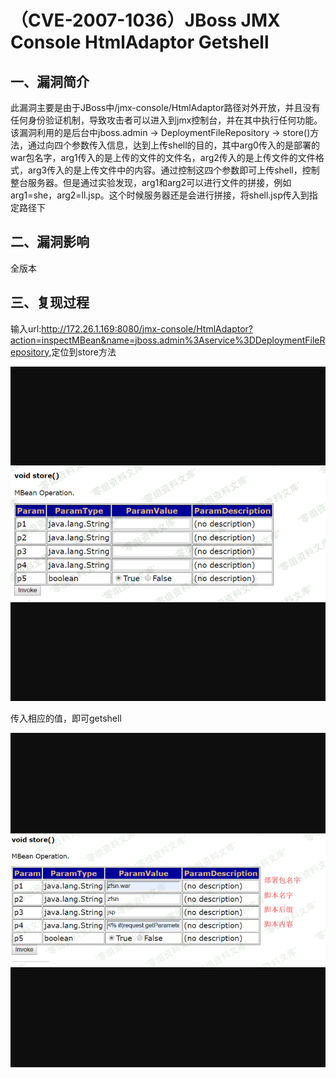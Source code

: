 （CVE-2007-1036）JBoss JMX Console HtmlAdaptor Getshell
=======================================================

一、漏洞简介
------------

此漏洞主要是由于JBoss中/jmx-console/HtmlAdaptor路径对外开放，并且没有任何身份验证机制，导致攻击者可以进入到jmx控制台，并在其中执行任何功能。该漏洞利用的是后台中jboss.admin
-\> DeploymentFileRepository -\>
store()方法，通过向四个参数传入信息，达到上传shell的目的，其中arg0传入的是部署的war包名字，arg1传入的是上传的文件的文件名，arg2传入的是上传文件的文件格式，arg3传入的是上传文件中的内容。通过控制这四个参数即可上传shell，控制整台服务器。但是通过实验发现，arg1和arg2可以进行文件的拼接，例如arg1=she，arg2=ll.jsp。这个时候服务器还是会进行拼接，将shell.jsp传入到指定路径下

二、漏洞影响
------------

全版本

三、复现过程
------------

输入url:<http://172.26.1.169:8080/jmx-console/HtmlAdaptor?action=inspectMBean&name=jboss.admin%3Aservice%3DDeploymentFileRepository>,定位到store方法

![](resource/(CVE-2007-1036)JBossJMXConsoleHtmlAdaptorGetshell/media/rId25.png)

传入相应的值，即可getshell

![](resource/(CVE-2007-1036)JBossJMXConsoleHtmlAdaptorGetshell/media/rId26.png)
